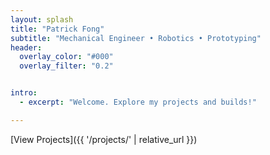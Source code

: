 ```yaml
---
layout: splash
title: "Patrick Fong"
subtitle: "Mechanical Engineer • Robotics • Prototyping"
header:
  overlay_color: "#000"
  overlay_filter: "0.2"


intro:
  - excerpt: "Welcome. Explore my projects and builds!"

---
```


[View Projects]({{ '/projects/' | relative_url }})


